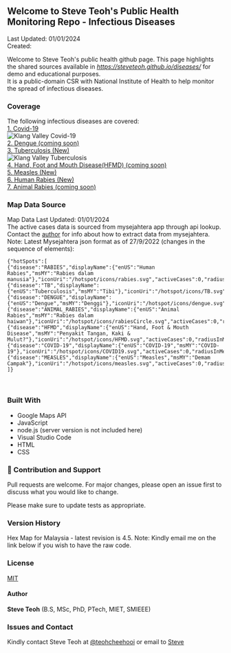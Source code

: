 ﻿## Welcome to Steve Teoh's Public Health Monitoring Repo - Infectious Diseases

Last Updated: 01/01/2024
<br/>Created:  

Welcome to Steve Teoh's public health github page. This page highlights the shared sources available in _https://steveteoh.github.io/diseases/_ for demo and educational purposes.<br>
It is a public-domain CSR with National Institute of Health to help monitor the spread of infectious diseases.

### Coverage
The following infectious diseases are covered:<br>
[1. Covid-19](https://steveteoh.github.io/diseases/covid/)<br>
![Klang Valley Covid-19](https://steveteoh.github.io/img/klangvalley.jpg)<br>
[2. Dengue (coming soon)](https://steveteoh.github.io/diseases/dengue/)<br>
[3. Tuberculosis (New)](https://steveteoh.github.io/diseases/tuberculosis/)<br>
![Klang Valley Tuberculosis](https://steveteoh.github.io/img/kvtb.jpg) <br>
[4. Hand, Foot and Mouth Disease(HFMD) (coming soon)](https://steveteoh.github.io/diseases/hfmd/)<br>
[5. Measles (New)](https://steveteoh.github.io/diseases/measles/)<br>
[6. Human Rabies (New)](https://steveteoh.github.io/diseases/rabies/)<br>
[7. Animal Rabies (coming soon)](https://steveteoh.github.io/diseases/animal-rabies/)<br>

### Map Data Source
Map Data Last Updated: 01/01/2024<br>
The active cases data is sourced from mysejahtera app through api lookup. Contact the [author](mailto:chteoh@ieee.org?subject=Mysejahtera "Mysejahtera") for info about how to extract data from mysejahtera.<br>
Note: 
Latest Mysejahtera json format as of 27/9/2022 (changes in the sequence of elements):
```
{"hotSpots":[
{"disease":"RABIES","displayName":{"enUS":"Human Rabies","msMY":"Rabies dalam manusia"},"iconUri":"/hotspot/icons/rabies.svg","activeCases":0,"radiusInMeters":1000.0,"durationInDays":90},
{"disease":"TB","displayName":{"enUS":"Tuberculosis","msMY":"Tibi"},"iconUri":"/hotspot/icons/TB.svg","activeCases":0,"radiusInMeters":1000.0,"durationInDays":60},
{"disease":"DENGUE","displayName":{"enUS":"Dengue","msMY":"Denggi"},"iconUri":"/hotspot/icons/dengue.svg","activeCases":0,"radiusInMeters":200.0,"durationInDays":14},
{"disease":"ANIMAL_RABIES","displayName":{"enUS":"Animal Rabies","msMY":"Rabies dalam haiwan"},"iconUri":"/hotspot/icons/rabiesCircle.svg","activeCases":0,"radiusInMeters":5000.0,"durationInDays":180},
{"disease":"HFMD","displayName":{"enUS":"Hand, Foot & Mouth Disease","msMY":"Penyakit Tangan, Kaki & Mulut?"},"iconUri":"/hotspot/icons/HFMD.svg","activeCases":0,"radiusInMeters":5000.0,"durationInDays":7},
{"disease":"COVID-19","displayName":{"enUS":"COVID-19","msMY":"COVID-19"},"iconUri":"/hotspot/icons/COVID19.svg","activeCases":0,"radiusInMeters":1000.0,"durationInDays":14},
{"disease":"MEASLES","displayName":{"enUS":"Measles","msMY":"Demam Campak"},"iconUri":"/hotspot/icons/measles.svg","activeCases":0,"radiusInMeters":1000.0,"durationInDays":25}
]}
```
<br>

### Built With

- Google Maps API
- JavaScript
- node.js (server version is not included here)
- Visual Studio Code
- HTML
- CSS

### 🤝 Contribution and Support
Pull requests are welcome. For major changes, please open an issue first to discuss what you would like to change.

Please make sure to update tests as appropriate.

### Version History
Hex Map for Malaysia - latest revision is 4.5.
Note: Kindly email me on the link below if you wish to have the raw code. 

### License
[MIT](https://steveteoh.github.io/diseases/animal-rabies/LICENSE)

#### Author
**Steve Teoh** (B.S, MSc, PhD, PTech, MIET, SMIEEE)

### Issues and Contact
Kindly contact Steve Teoh at [@teohcheehooi](https://twitter.com/teohcheehooi) or email to [Steve](mailto:chteoh@ieee.org?subject=Map "Map")
